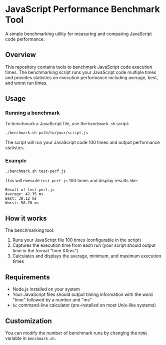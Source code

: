 # JavaScript Performance Benchmark Tool

A simple benchmarking utility for measuring and comparing JavaScript code performance.

## Overview

This repository contains tools to benchmark JavaScript code execution times. The benchmarking script runs your JavaScript code multiple times and provides statistics on execution performance including average, best, and worst run times.

## Usage

### Running a benchmark

To benchmark a JavaScript file, use the `benchmark.sh` script:

```bash
./benchmark.sh path/to/your/script.js
```

The script will run your JavaScript code 100 times and output performance statistics.

### Example

```bash
./benchmark.sh test-perf.js
```

This will execute `test-perf.js` 100 times and display results like:

```
Result of test-perf.js
Average: 42.35 ms
Best: 38.12 ms
Worst: 58.76 ms
```

## How it works

The benchmarking tool:
1. Runs your JavaScript file 100 times (configurable in the script)
2. Captures the execution time from each run (your script should output time in the format "time XXms")
3. Calculates and displays the average, minimum, and maximum execution times

## Requirements

- Node.js installed on your system
- Your JavaScript files should output timing information with the word "time" followed by a number and "ms"
- `bc` command-line calculator (pre-installed on most Unix-like systems)

## Customization

You can modify the number of benchmark runs by changing the `RUNS` variable in `benchmark.sh`.
